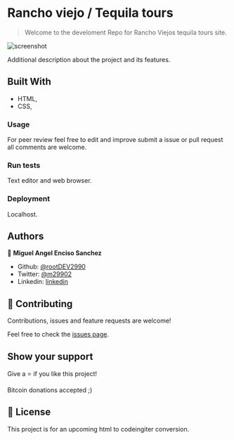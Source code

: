 # Rancho viejo / Tequila tours

>  Welcome to the develoment Repo for Rancho Viejos tequila tours site.   

![screenshot](./img/app_screenshot.png)

Additional description about the project and its features.

## Built With

- HTML,
- CSS,


### Usage

For peer review feel free to edit and improve submit a issue or pull request all comments are welcome.  

### Run tests

Text editor and web browser.

### Deployment

Localhost. 



## Authors

👤 **Miguel Angel Enciso Sanchez**

- Github: [@rootDEV2990](https://github.com/rootDEV2990)
- Twitter: [@m29902](https://twitter.com/m29902)
- Linkedin: [linkedin](https://www.linkedin.com/in/miguel-enciso-6474741a1/)

## 🤝 Contributing

Contributions, issues and feature requests are welcome!

Feel free to check the [issues page](issues/).

## Show your support

Give a ⭐️ if you like this project!

Bitcoin donations accepted ;)

 
## 📝 License

This project is for an upcoming html to codeingiter conversion.
